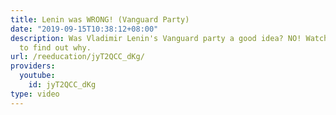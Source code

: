 ```yaml
---
title: Lenin was WRONG! (Vanguard Party)
date: "2019-09-15T10:38:12+08:00"
description: Was Vladimir Lenin's Vanguard party a good idea? NO! Watch the video
  to find out why.
url: /reeducation/jyT2QCC_dKg/
providers:
  youtube:
    id: jyT2QCC_dKg
type: video
---
```

